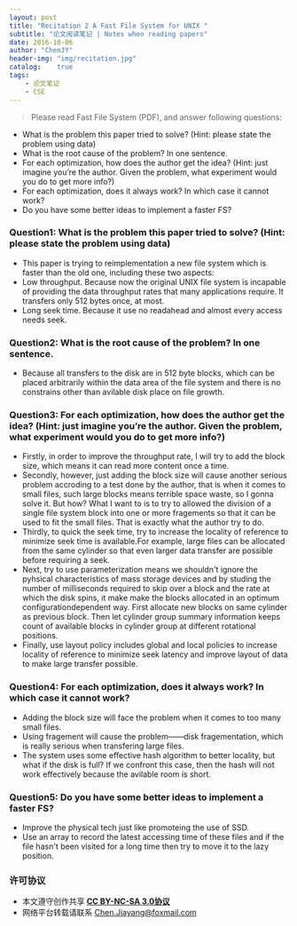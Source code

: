 ```yaml
---
layout: post
title: "Recitation 2 A Fast File System for UNIX "
subtitle: "论文阅读笔记 | Notes when reading papers"
date: 2016-10-06
author: "ChenJY"
header-img: "img/recitation.jpg"
catalog:    true
tags:
    - 论文笔记
    - CSE
---
```


>Please read Fast File System (PDF), and answer following questions:
>
* What is the problem this paper tried to solve? (Hint: please state the problem using data)
* What is the root cause of the problem? In one sentence.
* For each optimization, how does the author get the idea? (Hint: just imagine you’re the author. Given the problem, what experiment would you do to get more info?)
* For each optimization, does it always work? In which case it cannot work?
* Do you have some better ideas to implement a faster FS?

### Question1: What is the problem this paper tried to solve? (Hint: please state the problem using data)
* This paper is trying to reimplementation a new file system which is faster than the old one, including
these two aspects:
* Low throughput. Because now the original UNIX file system is incapable of providing the data
throughput rates that many applications require. It transfers only 512 bytes once, at most.
* Long seek time. Because it use no readahead and almost every access needs seek.

### Question2: What is the root cause of the problem? In one sentence.
* Because all transfers to the disk are in 512 byte blocks, which can be placed arbitrarily within the data
area of the file system and there is no constrains other than avilable disk place on file growth.

### Question3: For each optimization, how does the author get the idea? (Hint: just imagine you’re the author. Given the problem, what experiment would you do to get more info?)
* Firstly, in order to improve the throughput rate, I will try to add the block size, which means it can read
more content once a time.
* Secondly, however, just adding the block size will cause another serious problem accroding to a test
done by the author, that is when it comes to small files, such large blocks means terrible space waste,
so I gonna solve it. But how? What I want to is to try to allowed the division of a single file system block
into one or more fragements so that it can be used to fit the small files. That is exactly what the author
try to do.
* Thirdly, to quick the seek time, try to increase the locality of reference to minimize seek time is
available.For example, large files can be allocated from the same cylinder so that even larger data
transfer are possible before requiring a seek.
* Next, try to use parameterization means we shouldn't ignore the pyhsical characteristics of mass
storage devices and by studing the number of milliseconds required to skip over a block and the rate at
which the disk spins, it make make the blocks allocated in an optimum configurationdependent
way.
First allocate new blocks on same cylinder as previous block. Then let cylinder group summary
information keeps count of available blocks in cylinder group at different rotational positions.
* Finally, use layout policy includes global and local policies to increase locality of reference to minimize
seek latency and improve layout of data to make large transfer possible.

### Question4: For each optimization, does it always work? In which case it cannot work?
* Adding the block size will face the problem when it comes to too many small files.
* Using fragement will cause the problem——disk fragementation, which is really serious when transfering
large files.
* The system uses some effective hash algorithm to better locality, but what if the disk is full? If we confront this case, then the hash will not work effectively because the avilable room is short.

### Question5: Do you have some better ideas to implement a faster FS?
* Improve the physical tech just like promoteing the use of SSD.
* Use an array to record the latest accessing time of these files and if the file hasn't been visited for a long
time then try to move it to the lazy position.

### 许可协议
* 本文遵守创作共享 <a href="https://creativecommons.org/licenses/by-nc-sa/3.0/cn/" target="_blank"><b>CC BY-NC-SA 3.0协议</b></a>
* 网络平台转载请联系 Chen.Jiayang@foxmail.com